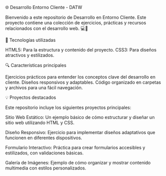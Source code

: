 🌐 Desarrollo Entorno Cliente - DATW

Bienvenido a este repositorio de Desarrollo en Entorno Cliente. Este proyecto contiene una colección de ejercicios, prácticas y recursos relacionados con el desarrollo web. 💻🔧

🔖 Tecnologías utilizadas

HTML5: Para la estructura y contenido del proyecto.
CSS3: Para diseños atractivos y estilizados.

🔍 Características principales

Ejercicios prácticos para entender los conceptos clave del desarrollo en cliente.
Diseños responsivos y adaptables.
Código organizado en carpetas y archivos para una fácil navegación.

💡 Proyectos destacados

Este repositorio incluye los siguientes proyectos principales:

Sitio Web Estático:
Un ejemplo básico de cómo estructurar y diseñar un sitio web utilizando HTML y CSS.

Diseño Responsivo:
Ejercicio para implementar diseños adaptativos que funcionen en diferentes dispositivos.

Formulario Interactivo:
Práctica para crear formularios accesibles y estilizados, con validaciones básicas.

Galería de Imágenes:
Ejemplo de cómo organizar y mostrar contenido multimedia con estilos personalizados.
